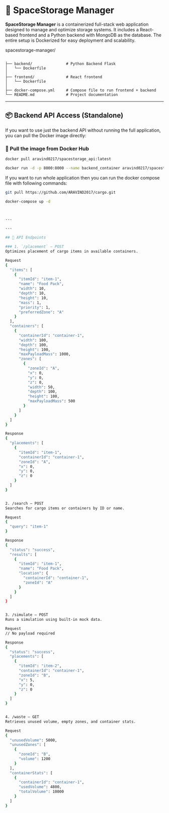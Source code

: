 # 🚀 SpaceStorage Manager

**SpaceStorage Manager** is a containerized full-stack web application designed to manage and optimize storage systems. It includes a React-based frontend and a Python backend with MongoDB as the database. The entire setup is Dockerized for easy deployment and scalability.

spacestorage-manager/
```

├── backend/               # Python Backend Flask
│   └── Dockerfile
│
├── frontend/              # React frontend
│   └── Dockerfile
│
├── docker-compose.yml     # Compose file to run frontend + backend
└── README.md              # Project documentation
```


---

## 📦 Backend API Access (Standalone)

If you want to use just the backend API without running the full application, you can pull the Docker image directly:

### 🔹 Pull the image from Docker Hub

```bash
docker pull aravind0217/spacestorage_api:latest

docker run -d -p 8000:8000 --name backend_container aravind0217/spacestorage_api:latest

```

If you want to run whole application then you can run the docker compose file with following commands:

```bash
git pull https://github.com/ARAVIND2017/cargo.git

docker-compose up -d



---

---

## 📡 API Endpoints

### 1. `/placement` – POST  
Optimizes placement of cargo items in available containers.

Request
{
  "items": [
    {
      "itemId": "item-1",
      "name": "Food Pack",
      "width": 10,
      "depth": 10,
      "height": 10,
      "mass": 1,
      "priority": 1,
      "preferredZone": "A"
    }
  ],
  "containers": [
    {
      "containerId": "container-1",
      "width": 100,
      "depth": 100,
      "height": 100,
      "maxPayloadMass": 1000,
      "zones": [
        {
          "zoneId": "A",
          "x": 0,
          "y": 0,
          "z": 0,
          "width": 50,
          "depth": 100,
          "height": 100,
          "maxPayloadMass": 500
        }
      ]
    }
  ]
}

Response
{
  "placements": [
    {
      "itemId": "item-1",
      "containerId": "container-1",
      "zoneId": "A",
      "x": 0,
      "y": 0,
      "z": 0
    }
  ]
}


2. /search – POST
Searches for cargo items or containers by ID or name.

Request
{
  "query": "item-1"
}

Response
{
  "status": "success",
  "results": [
    {
      "itemId": "item-1",
      "name": "Food Pack",
      "location": {
        "containerId": "container-1",
        "zoneId": "A"
      }
    }
  ]
}


3. /simulate – POST
Runs a simulation using built-in mock data.

Request
// No payload required

Response
{
  "status": "success",
  "placements": [
    {
      "itemId": "item-2",
      "containerId": "container-1",
      "zoneId": "B",
      "x": 5,
      "y": 0,
      "z": 0
    }
  ]
}


4. /waste – GET
Retrieves unused volume, empty zones, and container stats.

Request
{
  "unusedVolume": 5000,
  "unusedZones": [
    {
      "zoneId": "B",
      "volume": 1200
    }
  ],
  "containerStats": [
    {
      "containerId": "container-1",
      "usedVolume": 4800,
      "totalVolume": 10000
    }
  ]
}


